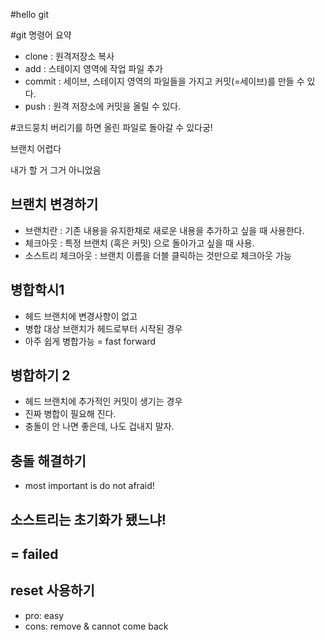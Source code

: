 #hello git

#git 명령어 요약

- clone : 원격저장소 복사
- add : 스테이지 영역에 작업 파일 추가
- commit : 세이브, 스테이지 영역의 파일들을 가지고 커밋(=세이브)를 만들 수 있다.
- push : 원격 저장소에 커밋을 올릴 수 있다.

#코드뭉치 버리기를 하면 올린 파일로 돌아갈 수 있다궁!


브랜치 어렵다

내가 할 거 그거 아니었음

## 브랜치 변경하기

- 브랜치란 : 기존 내용을 유지한채로 새로운 내용을 추가하고 싶을 때 사용한다.
- 체크아웃 : 특정 브랜치 (혹은 커밋) 으로 돌아가고 싶을 때 사용.
- 소스트리 체크아웃 : 브랜치 이름을 더블 클릭하는 것만으로 체크아웃 가능

## 병합학시1

- 헤드 브랜치에 변경사항이 없고
- 병합 대상 브랜치가 헤드로부터 시작된 경우
- 아주 쉽게 병합가능 = fast forward

## 병합하기 2
- 헤드 브랜치에 추가적인 커밋이 생기는 경우
- 진짜 병합이 필요해 진다.
- 충돌이 안 나면 좋은데, 나도 겁내지 말자.

## 충돌 해결하기
- most important is do not afraid!

## 소스트리는 초기화가 됐느냐!

## = failed

## reset 사용하기

- pro: easy
- cons: remove & cannot come back